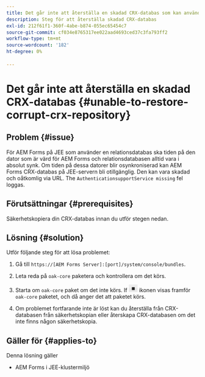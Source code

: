 ```yaml
---
title: Det går inte att återställa en skadad CRX-databas som kan användas på JEE-klusterservern
description: Steg för att återställa skadad CRX-databas
exl-id: 212f61f1-360f-4abe-b874-055ec65454c7
source-git-commit: cf034e8765317ee022aad4693ced37c3fa793ff2
workflow-type: tm+mt
source-wordcount: '182'
ht-degree: 0%

---
```


# Det går inte att återställa en skadad CRX-databas {#unable-to-restore-corrupt-crx-repository}

## Problem {#issue}

För AEM Forms på JEE som använder en relationsdatabas ska tiden på den dator som är värd för AEM Forms och relationsdatabasen alltid vara i absolut synk. Om tiden på dessa datorer blir osynkroniserad kan AEM Forms CRX-databas på JEE-servern bli otillgänglig. Den kan vara skadad och oåtkomlig via URL. The `AuthenticationsupportService missing` fel loggas.

## Förutsättningar {#prerequisites}

Säkerhetskopiera din CRX-databas innan du utför stegen nedan.

## Lösning {#solution}

Utför följande steg för att lösa problemet:
1. Gå till  `https://[AEM Forms Server]:[port]/system/console/bundles`.

1. Leta reda på `oak-core` paketera och kontrollera om det körs.

1. Starta om `oak-core` paket om det inte körs. If  ![Pausa](/help/forms/using/assets/stop.png) ikonen visas framför `oak-core` paketet, och då anger det att paketet körs.

1. Om problemet fortfarande inte är löst kan du återställa från CRX-databasen från säkerhetskopian eller återskapa CRX-databasen om det inte finns någon säkerhetskopia.


## Gäller för {#applies-to}

Denna lösning gäller

* AEM Forms i JEE-klustermiljö